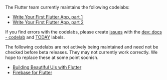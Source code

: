 The Flutter team currently maintains the following codelabs:

* [Write Your First Flutter App, part 1](https://flutter.io/get-started/codelab/)
* [Write Your First Flutter App, part 2](https://codelabs.developers.google.com/codelabs/first-flutter-app-pt2)

If you find errors with the codelabs, please create [issues](https://github.com/flutter/flutter/issues) with the [dev: docs - codelab](https://github.com/flutter/flutter/labels/dev%3A%20docs%20-%20codelab) and [TODAY](https://github.com/flutter/flutter/labels/%E2%9A%A0%20TODAY) labels.


The following codelabs are not actively being maintained and need not be checked before beta releases. They may not currently work correctly. We hope to replace these at some point soonish.

* [Building Beautiful UIs with Flutter](https://codelabs.developers.google.com/codelabs/flutter/)
* [Firebase for Flutter](https://codelabs.developers.google.com/codelabs/flutter-firebase/)
